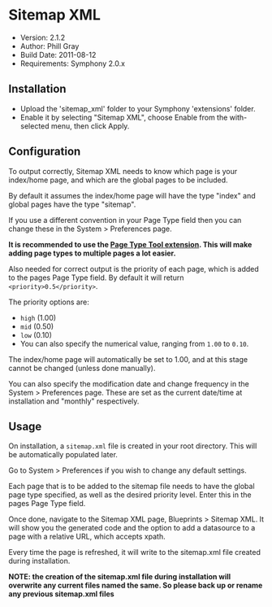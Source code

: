 # Sitemap XML

- Version: 2.1.2
- Author: Phill Gray
- Build Date: 2011-08-12
- Requirements: Symphony 2.0.x

## Installation

- Upload the 'sitemap_xml' folder to your Symphony 'extensions' folder.
- Enable it by selecting "Sitemap XML", choose Enable from the with-selected menu, then click Apply.

## Configuration

To output correctly, Sitemap XML needs to know which page is your index/home page, and which are the global pages to be included. 

By default it assumes the index/home page will have the type "index" and global pages have the type "sitemap".

If you use a different convention in your Page Type field then you can change these in the System > Preferences page.

**It is recommended to use the [Page Type Tool extension](http://symphony-cms.com/download/extensions/view/72108/). This will make adding page types to multiple pages a lot easier.**

Also needed for correct output is the priority of each page, which is added to the pages Page Type field. By default it will return `<priority>0.5</priority>`.

The priority options are:

- `high` (1.00)
- `mid`  (0.50)
- `low`  (0.10)
- You can also specify the numerical value, ranging from `1.00` to `0.10`.

The index/home page will automatically be set to 1.00, and at this stage cannot be changed (unless done manually).

You can also specify the modification date and change frequency in the System > Preferences page. These are set as the current date/time at installation and "monthly" respectively.

## Usage

On installation, a `sitemap.xml` file is created in your root directory. This will be automatically populated later.

Go to System > Preferences if you wish to change any default settings.

Each page that is to be added to the sitemap file needs to have the global page type specified, as well as the desired priority level. Enter this in the pages Page Type field.

Once done, navigate to the Sitemap XML page, Blueprints > Sitemap XML. It will show you the generated code and the option to add a datasource to a page with a relative URL, which accepts xpath.

Every time the page is refreshed, it will write to the sitemap.xml file created during installation.

**NOTE: the creation of the sitemap.xml file during installation will overwrite any current files named the same. So please back up or rename any previous sitemap.xml files**